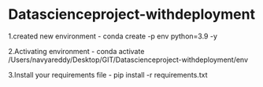 # Datascienceproject-withdeployment

1.created new environment  -  conda create -p env python=3.9 -y


2.Activating environment - conda activate /Users/navyareddy/Desktop/GIT/Datascienceproject-withdeployment/env 


3.Install your requirements file -  pip install -r requirements.txt

